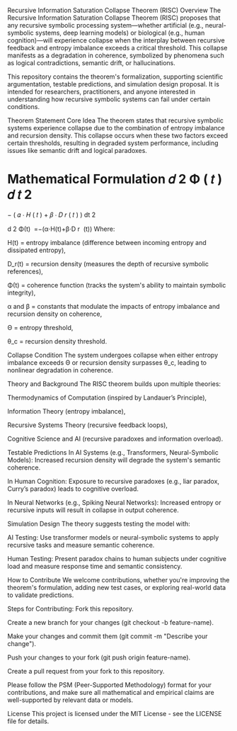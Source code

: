 Recursive Information Saturation Collapse Theorem (RISC)
Overview
The Recursive Information Saturation Collapse Theorem (RISC) proposes that any recursive symbolic processing system—whether artificial (e.g., neural-symbolic systems, deep learning models) or biological (e.g., human cognition)—will experience collapse when the interplay between recursive feedback and entropy imbalance exceeds a critical threshold. This collapse manifests as a degradation in coherence, symbolized by phenomena such as logical contradictions, semantic drift, or hallucinations.

This repository contains the theorem's formalization, supporting scientific argumentation, testable predictions, and simulation design proposal. It is intended for researchers, practitioners, and anyone interested in understanding how recursive symbolic systems can fail under certain conditions.

Theorem Statement
Core Idea
The theorem states that recursive symbolic systems experience collapse due to the combination of entropy imbalance and recursion density. This collapse occurs when these two factors exceed certain thresholds, resulting in degraded system performance, including issues like semantic drift and logical paradoxes.

Mathematical Formulation
𝑑
2
Φ
(
𝑡
)
𝑑
𝑡
2
=
−
(
𝛼
⋅
𝐻
(
𝑡
)
+
𝛽
⋅
𝐷
𝑟
(
𝑡
)
)
dt 
2
 
d 
2
 Φ(t)
​
 =−(α⋅H(t)+β⋅D 
r
​
 (t))
Where:

H(t) = entropy imbalance (difference between incoming entropy and dissipated entropy),

D_r(t) = recursion density (measures the depth of recursive symbolic references),

Φ(t) = coherence function (tracks the system's ability to maintain symbolic integrity),

α and β = constants that modulate the impacts of entropy imbalance and recursion density on coherence,

Θ = entropy threshold,

θ_c = recursion density threshold.

Collapse Condition
The system undergoes collapse when either entropy imbalance exceeds Θ or recursion density surpasses θ_c, leading to nonlinear degradation in coherence.

Theory and Background
The RISC theorem builds upon multiple theories:

Thermodynamics of Computation (inspired by Landauer’s Principle),

Information Theory (entropy imbalance),

Recursive Systems Theory (recursive feedback loops),

Cognitive Science and AI (recursive paradoxes and information overload).

Testable Predictions
In AI Systems (e.g., Transformers, Neural-Symbolic Models): Increased recursion density will degrade the system's semantic coherence.

In Human Cognition: Exposure to recursive paradoxes (e.g., liar paradox, Curry’s paradox) leads to cognitive overload.

In Neural Networks (e.g., Spiking Neural Networks): Increased entropy or recursive inputs will result in collapse in output coherence.

Simulation Design
The theory suggests testing the model with:

AI Testing: Use transformer models or neural-symbolic systems to apply recursive tasks and measure semantic coherence.

Human Testing: Present paradox chains to human subjects under cognitive load and measure response time and semantic consistency.

How to Contribute
We welcome contributions, whether you're improving the theorem's formulation, adding new test cases, or exploring real-world data to validate predictions.

Steps for Contributing:
Fork this repository.

Create a new branch for your changes (git checkout -b feature-name).

Make your changes and commit them (git commit -m "Describe your change").

Push your changes to your fork (git push origin feature-name).

Create a pull request from your fork to this repository.

Please follow the PSM (Peer-Supported Methodology) format for your contributions, and make sure all mathematical and empirical claims are well-supported by relevant data or models.

License
This project is licensed under the MIT License - see the LICENSE file for details.